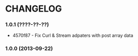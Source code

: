 # CHANGELOG

### 1.0.1 (????-??-??)

 * 4570f87 - Fix Curl & Stream adpaters with post array data

### 1.0.0 (2013-09-22)
